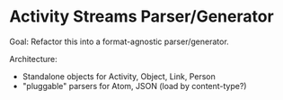# Activity Streams Parser/Generator

Goal: Refactor this into a format-agnostic parser/generator.

Architecture:

* Standalone objects for Activity, Object, Link, Person
* "pluggable" parsers for Atom, JSON (load by content-type?)
